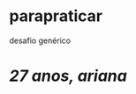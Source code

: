 # parapraticar
desafio genérico
<!DOCTYPE html>
<html>
<head>
  <title>Mayara Rodrigues</title>
</head>
<body>
  <h1><i>27 anos, ariana</i></h1>

</body>
</html>
